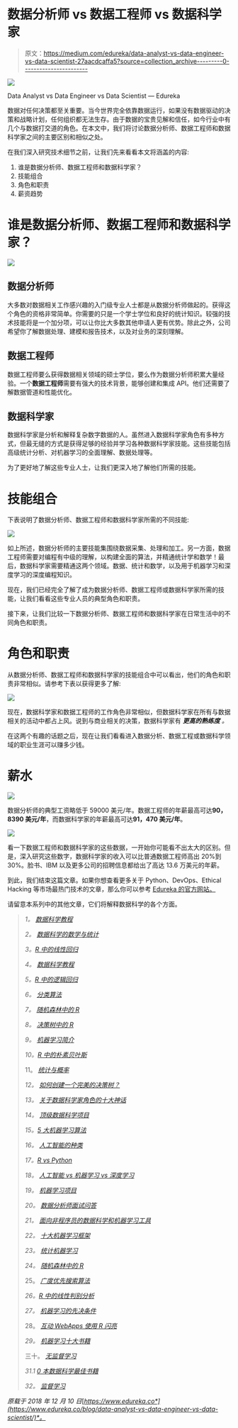 # 数据分析师 vs 数据工程师 vs 数据科学家

> 原文：<https://medium.com/edureka/data-analyst-vs-data-engineer-vs-data-scientist-27aacdcaffa5?source=collection_archive---------0----------------------->

![](img/084bcfc472244bb9fbd2d828ee030b9a.png)

Data Analyst vs Data Engineer vs Data Scientist — Edureka

数据对任何决策都至关重要。当今世界完全依靠数据运行，如果没有数据驱动的决策和战略计划，任何组织都无法生存。由于数据的宝贵见解和信任，如今行业中有几个与数据打交道的角色。在本文中，我们将讨论数据分析师、数据工程师和数据科学家之间的主要区别和相似之处。

在我们深入研究技术细节之前，让我们先来看看本文将涵盖的内容:

1.  谁是数据分析师、数据工程师和数据科学家？
2.  技能组合
3.  角色和职责
4.  薪资趋势

# 谁是数据分析师、数据工程师和数据科学家？

![](img/4d077e66583d2bf87c622860ecad88d1.png)

## 数据分析师

大多数对数据相关工作感兴趣的入门级专业人士都是从数据分析师做起的。获得这个角色的资格非常简单。你需要的只是一个学士学位和良好的统计知识。较强的技术技能将是一个加分项，可以让你比大多数其他申请人更有优势。除此之外，公司希望你了解数据处理、建模和报告技术，以及对业务的深刻理解。

## 数据工程师

数据工程师要么获得数据相关领域的硕士学位，要么作为数据分析师积累大量经验。一个**数据工程师**需要有强大的技术背景，能够创建和集成 API。他们还需要了解数据管道和性能优化。

## 数据科学家

数据科学家是分析和解释复杂数字数据的人。虽然进入数据科学家角色有多种方式，但最无缝的方式是获得足够的经验并学习各种数据科学家技能。这些技能包括高级统计分析、对机器学习的全面理解、数据处理等。

为了更好地了解这些专业人士，让我们更深入地了解他们所需的技能。

# 技能组合

下表说明了数据分析师、数据工程师和数据科学家所需的不同技能:

![](img/0e67ea6c45d431a8d24337a1faa74119.png)

如上所述，数据分析师的主要技能集围绕数据采集、处理和加工。另一方面，数据工程师需要对编程有中级的理解，以构建全面的算法，并精通统计学和数学！最后，数据科学家需要精通这两个领域。数据、统计和数学，以及用于机器学习和深度学习的深度编程知识。

现在，我们已经完全了解了成为数据分析师、数据工程师或数据科学家所需的技能，让我们看看这些专业人员的典型角色和职责。

接下来，让我们比较一下数据分析师、数据工程师和数据科学家在日常生活中的不同角色和职责。

# 角色和职责

从数据分析师、数据工程师和数据科学家的技能组合中可以看出，他们的角色和职责非常相似。请参考下表以获得更多了解:

![](img/bb0077341e2dd04e21ce1d2729cbe9c6.png)

现在，数据科学家和数据工程师的工作角色非常相似，但数据科学家在所有与数据相关的活动中都占上风。说到与商业相关的决策，数据科学家有 ***更高的熟练度*** *。*

在这两个有趣的话题之后，现在让我们看看进入数据分析、数据工程或数据科学领域的职业生涯可以赚多少钱。

# 薪水

![](img/29ca939902451fd73c5319f0b4c78ea0.png)

数据分析师的典型工资略低于 59000 美元/年。数据工程师的年薪最高可达**90，8390 美元/年**，而数据科学家的年薪最高可达**91，470 美元/年**。

![](img/bcfa8aa5b82ee8bf8914fac525e39cca.png)

看一下数据工程师和数据科学家的这些数据，一开始你可能看不出太大的区别。但是，深入研究这些数字，数据科学家的收入可以比普通数据工程师高出 20%到 30%。脸书、IBM 以及更多公司的招聘信息都给出了高达 13.6 万美元的年薪。

到此，我们结束这篇文章。如果你想查看更多关于 Python、DevOps、Ethical Hacking 等市场最热门技术的文章，那么你可以参考 [Edureka 的官方网站。](https://www.edureka.co/blog/?utm_source=medium&utm_medium=content-link&utm_campaign=data-analyst-vs-data-engineer-vs-data-scientist)

请留意本系列中的其他文章，它们将解释数据科学的各个方面。

> *1。* [*数据科学教程*](/edureka/data-science-tutorial-484da1ff952b)
> 
> *2。* [*数据科学的数学与统计*](/edureka/math-and-statistics-for-data-science-1152e30cee73)
> 
> *3。*[*R 中的线性回归*](/edureka/linear-regression-in-r-da3e42f16dd3)
> 
> *4。* [*数据科学教程*](/edureka/data-science-tutorial-484da1ff952b)
> 
> *5。*[*R 中的逻辑回归*](/edureka/logistic-regression-in-r-2d08ac51cd4f)
> 
> *6。* [*分类算法*](/edureka/classification-algorithms-ba27044f28f1)
> 
> *7。* [*随机森林中的 R*](/edureka/random-forest-classifier-92123fd2b5f9)
> 
> *8。* [*决策树中的 R*](/edureka/a-complete-guide-on-decision-tree-algorithm-3245e269ece)
> 
> *9。* [*机器学习简介*](/edureka/introduction-to-machine-learning-97973c43e776)
> 
> *10。*[*R 中的朴素贝叶斯*](/edureka/naive-bayes-in-r-37ca73f3e85c)
> 
> 11。 [*统计与概率*](/edureka/statistics-and-probability-cf736d703703)
> 
> *12。* [*如何创建一个完美的决策树？*](/edureka/decision-trees-b00348e0ac89)
> 
> *13。* [*关于数据科学家角色的十大神话*](/edureka/data-scientists-myths-14acade1f6f7)
> 
> *14。* [*顶级数据科学项目*](/edureka/data-science-projects-b32f1328eed8)
> 
> *15。*[*5 大机器学习算法*](/edureka/machine-learning-algorithms-29eea8b69a54)
> 
> *16。* [*人工智能的种类*](/edureka/types-of-artificial-intelligence-4c40a35f784)
> 
> *17。*[*R vs Python*](/edureka/r-vs-python-48eb86b7b40f)
> 
> *18。* [*人工智能 vs 机器学习 vs 深度学习*](/edureka/ai-vs-machine-learning-vs-deep-learning-1725e8b30b2e)
> 
> *19。* [*机器学习项目*](/edureka/machine-learning-projects-cb0130d0606f)
> 
> *20。* [*数据分析师面试问答*](/edureka/data-analyst-interview-questions-867756f37e3d)
> 
> *21。* [*面向非程序员的数据科学和机器学习工具*](/edureka/data-science-and-machine-learning-for-non-programmers-c9366f4ac3fb)
> 
> *22。* [*十大机器学习框架*](/edureka/top-10-machine-learning-frameworks-72459e902ebb)
> 
> *23。* [*统计机器学习*](/edureka/statistics-for-machine-learning-c8bc158bb3c8)
> 
> *24。* [*随机森林中的 R*](/edureka/random-forest-classifier-92123fd2b5f9)
> 
> 25。 [*广度优先搜索算法*](/edureka/breadth-first-search-algorithm-17d2c72f0eaa)
> 
> *26。*[*R 中的线性判别分析*](/edureka/linear-discriminant-analysis-88fa8ad59d0f)
> 
> *27。* [*机器学习的先决条件*](/edureka/prerequisites-for-machine-learning-68430f467427)
> 
> 28。 [*互动 WebApps 使用 R 闪亮*](/edureka/r-shiny-tutorial-47b050927bd2)
> 
> *29。* [*机器学习十大书籍*](/edureka/top-10-machine-learning-books-541f011d824e)
> 
> 三十。 [*无监督学习*](/edureka/unsupervised-learning-40a82b0bac64)
> 
> *31.1* [*0 本数据科学最佳书籍*](/edureka/10-best-books-data-science-9161f8e82aca)
> 
> *32。* [*监督学习*](/edureka/supervised-learning-5a72987484d0)

*原载于 2018 年 12 月 10 日*[*https://www.edureka.co*](https://www.edureka.co/blog/data-analyst-vs-data-engineer-vs-data-scientist/)*。*